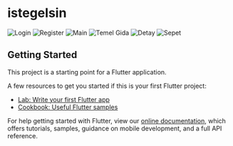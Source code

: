 # istegelsin
![Login](https://i.hizliresim.com/8c8r18y.jpg)                    ![Register](https://i.hizliresim.com/iu617e2.jpg)
![Main](https://i.hizliresim.com/baf6hdp.jpg)                     ![Temel Gida](https://i.hizliresim.com/pdaospl.jpg)
![Detay](https://i.hizliresim.com/9ugq3aj.jpg)                    ![Sepet](https://i.hizliresim.com/9hv8iyo.jpg)


## Getting Started

This project is a starting point for a Flutter application.

A few resources to get you started if this is your first Flutter project:

- [Lab: Write your first Flutter app](https://flutter.dev/docs/get-started/codelab)
- [Cookbook: Useful Flutter samples](https://flutter.dev/docs/cookbook)

For help getting started with Flutter, view our
[online documentation](https://flutter.dev/docs), which offers tutorials,
samples, guidance on mobile development, and a full API reference.

